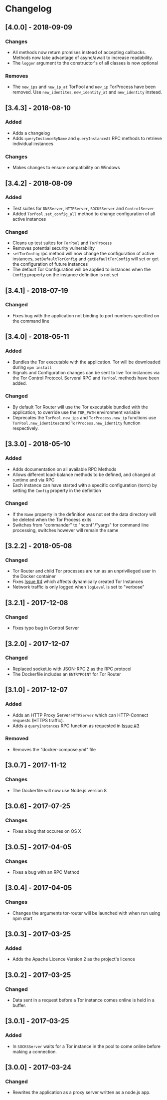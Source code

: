 # Changelog

## [4.0.0] - 2018-09-09

### Changes
- All methods now return promises instead of accepting callbacks. Methods now take advantage of async/await to increase readability.
- The `logger` argument to the constructor's of all classes is now optional

### Removes
- The `new_ips` and `new_ip_at` TorPool and `new_ip` TorProcess have been removed. Use `new_identites`, `new_identity_at` and `new_identity` instead.

## [3.4.3] - 2018-08-10

### Added
- Adds a changelog 
- Adds `queryInstanceByName` and `queryInstanceAt` RPC methods to retrieve individual instances

### Changes
- Makes changes to ensure compatibility on Windows  

## [3.4.2] - 2018-08-09

### Added
- Test suites for `DNSServer`, `HTTPServer`, `SOCKSServer` and `ControlServer`
- Added `TorPool.set_config_all` method to change configuration of all active instances

### Changed
- Cleans up test suites for `TorPool` and `TorProcess`
- Removes potential security vulnerability
- `setTorConfig` rpc method will now change the configuration of active instances, `setDefaultTorConfig` and `getDefaultTorConfig` will set or get the configuration of future instances
- The default Tor Configuration will be applied to instances when the `Config` property on the instance definition is not set

## [3.4.1] - 2018-07-19

### Changed
- Fixes bug with the application not binding to port numbers specified on the command line

## [3.4.0] - 2018-05-11

### Added
- Bundles the Tor executable with the application. Tor will be downloaded during `npm install`
- Signals and Configuration changes can be sent to live Tor instances via the Tor Control Protocol. Serveral RPC and `TorPool` methods have been added.

### Changed
- By default Tor Router will use the Tor executable bundled with the application, to override use the `TOR_PATH` environment variable
- Deprecates the `TorPool.new_ips` and `TorProcess.new_ip` functions use `TorPool.new_identites`cand `TorProcess.new_identity` function respectively.

## [3.3.0] - 2018-05-10

### Added
- Adds documentation on all available RPC Methods
- Allows different load-balance methods to be defined, and changed at runtime and via RPC
- Each instance can have started with a specific configuration (torrc) by setting the `Config` property in the definition

### Changed
- If the `Name` property in the definition was not set the data directory will be deleted when the Tor Process exits
- Switches from "commander" to "nconf"/"yargs" for command line processing, switches however will remain the same

## [3.2.2] - 2018-05-08

### Changed
- Tor Router and child Tor processes are run as an unprivilieged user in the Docker container
- Fixes [Issue #4](https://github.com/znetstar/tor-router/issues/4) which affects dynamically created Tor Instances
- Network traffic is only logged when `logLevel` is set to "verbose"

## [3.2.1] - 2017-12-08

### Changed
- Fixes typo bug in Control Server

## [3.2.0] - 2017-12-07

### Changed
- Replaced socket.io with JSON-RPC 2 as the RPC protocol
- The Dockerfile includes an `ENTRYPOINT` for Tor Router

## [3.1.0] - 2017-12-07

### Added
- Adds an HTTP Proxy Server `HTTPServer` which can HTTP-Connect requests (HTTPS traffic).
- Adds a `queryInstances` RPC function as requested in [Issue #3](https://github.com/znetstar/tor-router/issues/3)

### Removed
- Removes the "docker-compose.yml" file

## [3.0.7] - 2017-11-12

### Changes
- The Dockerfile will now use Node.js version 8

## [3.0.6] - 2017-07-25

### Changes
- Fixes a bug that occures on OS X

## [3.0.5] - 2017-04-05

### Changes 
- Fixes a bug with an RPC Method

## [3.0.4] - 2017-04-05

### Changes
- Changes the arguments tor-router will be launched with when run using npm start

## [3.0.3] - 2017-03-25

### Added
- Adds the Apache Licence Version 2 as the project's licence 

## [3.0.2] - 2017-03-25

### Changed

- Data sent in a request before a Tor instance comes online is held in a buffer.

## [3.0.1] - 2017-03-25

### Added

- In `SOCKSServer` waits for a Tor instance in the pool to come online before making a connection.

## [3.0.0] - 2017-03-24

### Changed

- Rewrites the application as a proxy server written as a node.js app.